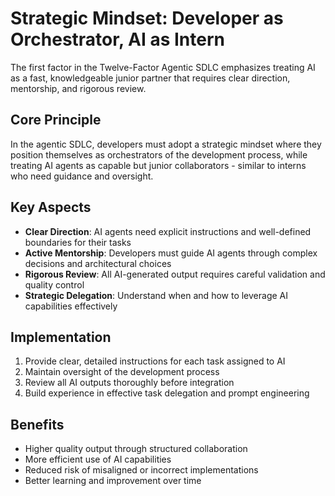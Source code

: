 # Strategic Mindset: Developer as Orchestrator, AI as Intern

The first factor in the Twelve-Factor Agentic SDLC emphasizes treating AI as a fast, knowledgeable junior partner that requires clear direction, mentorship, and rigorous review.

## Core Principle

In the agentic SDLC, developers must adopt a strategic mindset where they position themselves as orchestrators of the development process, while treating AI agents as capable but junior collaborators - similar to interns who need guidance and oversight.

## Key Aspects

- **Clear Direction**: AI agents need explicit instructions and well-defined boundaries for their tasks
- **Active Mentorship**: Developers must guide AI agents through complex decisions and architectural choices
- **Rigorous Review**: All AI-generated output requires careful validation and quality control
- **Strategic Delegation**: Understand when and how to leverage AI capabilities effectively

## Implementation

1. Provide clear, detailed instructions for each task assigned to AI
2. Maintain oversight of the development process
3. Review all AI outputs thoroughly before integration
4. Build experience in effective task delegation and prompt engineering

## Benefits

- Higher quality output through structured collaboration
- More efficient use of AI capabilities
- Reduced risk of misaligned or incorrect implementations
- Better learning and improvement over time